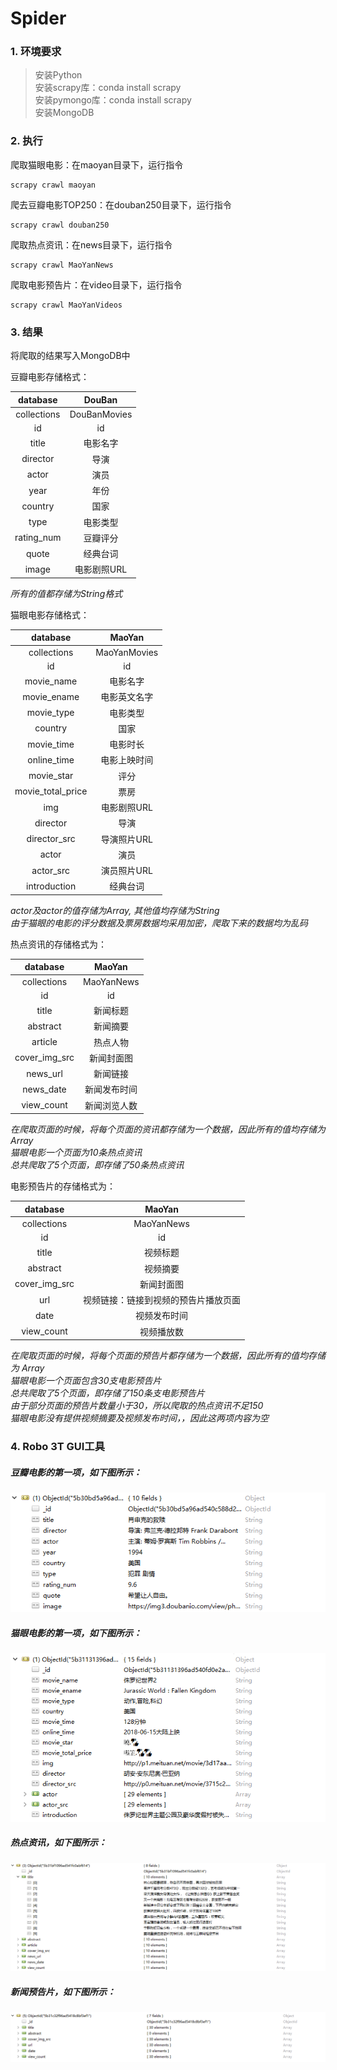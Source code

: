 # Spider

### 1. 环境要求  
> 安装Python  
安装scrapy库：conda install scrapy  
安装pymongo库：conda install scrapy  
安装MongoDB  

### 2. 执行  
爬取猫眼电影：在maoyan目录下，运行指令
```
scrapy crawl maoyan
```
爬去豆瓣电影TOP250：在douban250目录下，运行指令
```
scrapy crawl douban250
```
爬取热点资讯：在news目录下，运行指令
```
scrapy crawl MaoYanNews
```
爬取电影预告片：在video目录下，运行指令
```
scrapy crawl MaoYanVideos
```
### 3. 结果  
将爬取的结果写入MongoDB中

豆瓣电影存储格式： 

|database|DouBan|  
|:-: | :-: |
| collections | DouBanMovies |
| id | id |
| title | 电影名字 |
| director | 导演 |
| actor | 演员 |
| year| 年份|
| country | 国家 |
| type |电影类型 |
| rating_num |豆瓣评分 |
| quote | 经典台词 |
| image | 电影剧照URL|

*所有的值都存储为String格式*

猫眼电影存储格式：

|database|MaoYan|  
|:-: | :-: |
| collections | MaoYanMovies |
| id | id |
| movie_name | 电影名字 |
| movie_ename | 电影英文名字 |
| movie_type | 电影类型 |
| country | 国家 |
| movie_time | 电影时长 |
| online_time | 电影上映时间 |
| movie_star | 评分 |
| movie_total_price | 票房 |
| img | 电影剧照URL|
| director | 导演 |
| director_src | 导演照片URL |
| actor | 演员 |
| actor_src | 演员照片URL |
| introduction | 经典台词 |

*actor及actor的值存储为Array, 其他值均存储为String*  
*由于猫眼的电影的评分数据及票房数据均采用加密，爬取下来的数据均为乱码*  

热点资讯的存储格式为：

|database|MaoYan|  
|:-: | :-: |
| collections | MaoYanNews |
| id | id |
| title | 新闻标题 |
| abstract | 新闻摘要 |
| article | 热点人物 |
| cover_img_src | 新闻封面图 |
| news_url | 新闻链接 |
| news_date | 新闻发布时间 |
| view_count | 新闻浏览人数 |

*在爬取页面的时候，将每个页面的资讯都存储为一个数据，因此所有的值均存储为 Array*  
*猫眼电影一个页面为10条热点资讯*  
*总共爬取了5个页面，即存储了50条热点资讯*  

电影预告片的存储格式为：

|database|MaoYan|  
|:-: | :-: |
| collections | MaoYanNews |
| id | id |
| title | 视频标题 |
| abstract | 视频摘要 |
| cover_img_src | 新闻封面图 |
| url | 视频链接：链接到视频的预告片播放页面 |
| date | 视频发布时间 |
| view_count | 视频播放数 |

*在爬取页面的时候，将每个页面的预告片都存储为一个数据，因此所有的值均存储为 Array*  
*猫眼电影一个页面包含30支电影预告片*  
*总共爬取了5个页面，即存储了150条支电影预告片*  
*由于部分页面的预告片数量小于30，所以爬取的热点资讯不足150*  
*猫眼电影没有提供视频摘要及视频发布时间，，因此这两项内容为空*

### 4. Robo 3T GUI工具  
##### 豆瓣电影的第一项，如下图所示：  
![douban](./img/douban.png)  
##### 猫眼电影的第一项，如下图所示：
![maoyan](./img/maoyan.png)
##### 热点资讯，如下图所示：
![news](./img/news.png)  
##### 新闻预告片，如下图所示：
![video](./img/video.png) 
